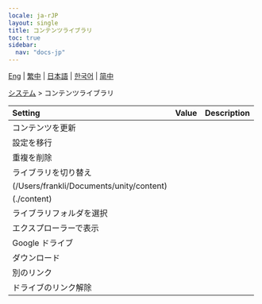 ```yaml
---
locale: ja-rJP
layout: single
title: コンテンツライブラリ
toc: true
sidebar:
  nav: "docs-jp"
---
```

[Eng](/dancexr/menu/2025.4/system/library) | [繁中](/tw/dancexr/menu/2025.4/system/library) | [日本語](/jp/dancexr/menu/2025.4/system/library) | [한국어](/kr/dancexr/menu/2025.4/system/library) | [简中](/zh/dancexr/menu/2025.4/system/library)

[システム](../menu#システム) > コンテンツライブラリ



| Setting | Value | Description |
| :--- | --- | :--- |
| コンテンツを更新 || 
| 設定を移行 || 
| 重複を削除 || 
| ライブラリを切り替え || 
| (/Users/frankli/Documents/unity/content) || 
| (./content) || 
| ライブラリフォルダを選択 || 
| エクスプローラーで表示 || 
| Google ドライブ || 
| ダウンロード || 
| 別のリンク || 
| ドライブのリンク解除 || 
